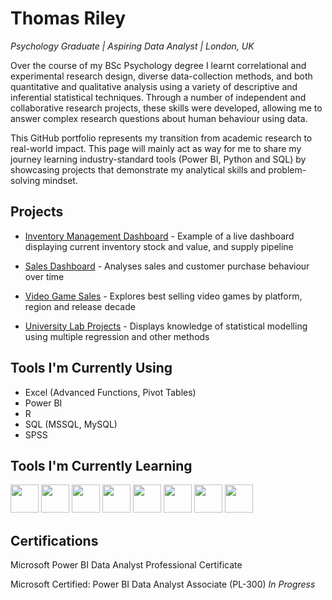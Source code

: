 # Thomas Riley
*Psychology Graduate | Aspiring Data Analyst | London, UK*

Over the course of my BSc Psychology degree I learnt correlational and experimental research design, diverse data-collection methods, and both quantitative and qualitative analysis using a variety of descriptive and inferential statistical techniques. Through a number of independent and collaborative research projects, these skills were developed, allowing me to answer complex research questions about human behaviour using data.

This GitHub portfolio represents my transition from academic research to real-world impact. This page will mainly act as way for me to share my journey learning industry-standard tools (Power BI, Python and SQL) by showcasing projects that demonstrate my analytical skills and problem-solving mindset.



## Projects
- [Inventory Management Dashboard](https://github.com/rileyt7621/Data-Portfolio/tree/main/Inventory%20Management%20Project) - Example of a live dashboard displaying current inventory stock and value, and supply pipeline

- [Sales Dashboard](https://github.com/rileyt7621/Data-Portfolio/tree/main/Sales%20Project) - Analyses sales and customer purchase behaviour over time

- [Video Game Sales](https://github.com/rileyt7621/Data-Portfolio/tree/main/Video%20Game%20Sales%20Project) - Explores best selling video games by platform, region and release decade

- [University Lab Projects](https://github.com/rileyt7621/Data-Portfolio/tree/main/University%20Lab%20Projects) - Displays knowledge of statistical modelling using multiple regression and other methods

## Tools I'm Currently Using
- Excel (Advanced Functions, Pivot Tables)
- Power BI
- R
- SQL (MSSQL, MySQL)
- SPSS

## Tools I'm Currently Learning
<p align="left">
<img src="https://cdn.jsdelivr.net/gh/devicons/devicon@latest/icons/anaconda/anaconda-original-wordmark.svg" "alt="php" width="45" height="45" />
<img src="https://cdn.jsdelivr.net/gh/devicons/devicon@latest/icons/jupyter/jupyter-original-wordmark.svg" "alt="php" width="45" height="45"/>
<img src="https://cdn.jsdelivr.net/gh/devicons/devicon@latest/icons/python/python-original.svg" "alt="php" width="45" height="45"/>
<img src="https://cdn.jsdelivr.net/gh/devicons/devicon@latest/icons/numpy/numpy-plain-wordmark.svg" "alt="php" width="45" height="45"/>
<img src="https://cdn.jsdelivr.net/gh/devicons/devicon@latest/icons/pandas/pandas-original-wordmark.svg" "alt="php" width="45" height="45"/>
<img src="https://cdn.jsdelivr.net/gh/devicons/devicon@latest/icons/matplotlib/matplotlib-original-wordmark.svg" "alt="php" width="45" height="45"/>
<img src="https://cdn.jsdelivr.net/gh/devicons/devicon@latest/icons/vscode/vscode-original-wordmark.svg" "alt="php" width="45" height="45"/>
<img src="https://cdn.jsdelivr.net/gh/devicons/devicon@latest/icons/mongodb/mongodb-original-wordmark.svg" "alt="php" width="45" height="45"/>
</p>

## Certifications
Microsoft Power BI Data Analyst Professional Certificate

Microsoft Certified: Power BI Data Analyst Associate (PL-300) *In Progress*

